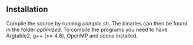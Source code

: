 ## Installation ##
Compile the source by running *compile.sh*. The binaries can then be found in the folder *optimized*.
To compile the programs you need to have Argtable2, g++ (>= 4.8), OpenMP and scons installed.

